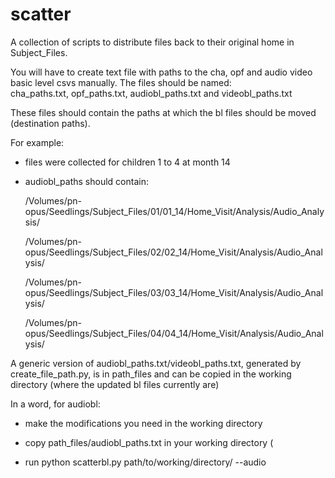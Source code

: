 # scatter

A collection of scripts to distribute files back to their original home in Subject_Files.  

You will have to create text file with paths to the cha, opf and audio video basic level csvs manually. The files should be named:  
cha_paths.txt, opf_paths.txt, audiobl_paths.txt and videobl_paths.txt

These files should contain the paths at which the bl files should be moved (destination paths).

For example:

- files were collected for children 1 to 4 at month 14

- audiobl_paths should contain:

    /Volumes/pn-opus/Seedlings/Subject_Files/01/01_14/Home_Visit/Analysis/Audio_Analysis/
    
    /Volumes/pn-opus/Seedlings/Subject_Files/02/02_14/Home_Visit/Analysis/Audio_Analysis/
    
    /Volumes/pn-opus/Seedlings/Subject_Files/03/03_14/Home_Visit/Analysis/Audio_Analysis/
    
    /Volumes/pn-opus/Seedlings/Subject_Files/04/04_14/Home_Visit/Analysis/Audio_Analysis/

A generic version of audiobl_paths.txt/videobl_paths.txt, generated by create_file_path.py, is in path_files and can be copied in the working directory (where the updated bl files currently are)

In a word, for audiobl:

- make the modifications you need in the working directory

- copy path_files/audiobl_paths.txt in your working directory (

- run python scatterbl.py path/to/working/directory/ --audio
